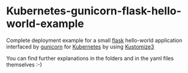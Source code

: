 # Kubernetes-gunicorn-flask-hello-world-example
Complete deployment example for a small [flask](https://github.com/pallets/flask) hello-world application interfaced by [gunicorn](https://github.com/benoitc/gunicorn) for [Kubernetes](https://github.com/kubernetes/kubernetes) by using [Kustomize3](https://github.com/kubernetes-sigs/kustomize)

You can find further explanations in the folders and in the yaml files themselves :-)
